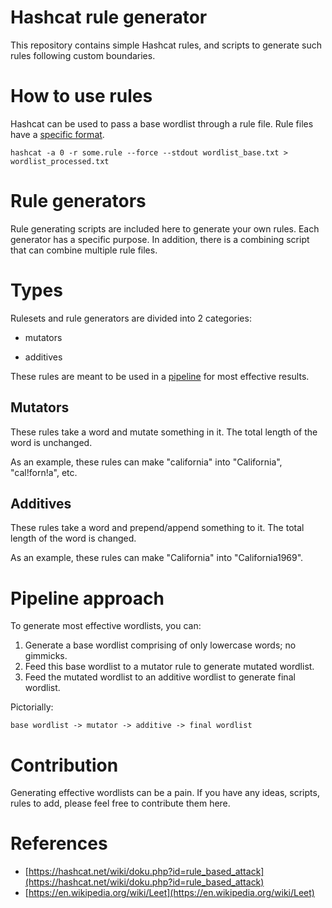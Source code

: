 # Hashcat rule generator

This repository contains simple Hashcat rules, and scripts to generate such rules following custom boundaries.

# How to use rules

Hashcat can be used to pass a base wordlist through a rule file. Rule files have a [specific format](https://hashcat.net/wiki/doku.php?id=rule_based_attack).

```
hashcat -a 0 -r some.rule --force --stdout wordlist_base.txt > wordlist_processed.txt
```

# Rule generators

Rule generating scripts are included here to generate your own rules. Each generator has a specific purpose. In addition, there is a combining script that can combine multiple rule files.

# Types

Rulesets and rule generators are divided into 2 categories:

- mutators

- additives

These rules are meant to be used in a [pipeline](#pipeline-approach) for most effective results.

## Mutators

These rules take a word and mutate something in it. The total length of the word is unchanged.

As an example, these rules can make "california" into "California", "cal!forn!a", etc.

## Additives

These rules take a word and prepend/append something to it. The total length of the word is changed.

As an example, these rules can make "California" into "California1969".

# Pipeline approach

To generate most effective wordlists, you can:

1. Generate a base wordlist comprising of only lowercase words; no gimmicks.
2. Feed this base wordlist to a mutator rule to generate mutated wordlist.
3. Feed the mutated wordlist to an additive wordlist to generate final wordlist.

Pictorially:

```
base wordlist -> mutator -> additive -> final wordlist
```

# Contribution

Generating effective wordlists can be a pain. If you have any ideas, scripts, rules to add, please feel free to contribute them here.

# References

- [https://hashcat.net/wiki/doku.php?id=rule_based_attack](https://hashcat.net/wiki/doku.php?id=rule_based_attack)
- [https://en.wikipedia.org/wiki/Leet](https://en.wikipedia.org/wiki/Leet)